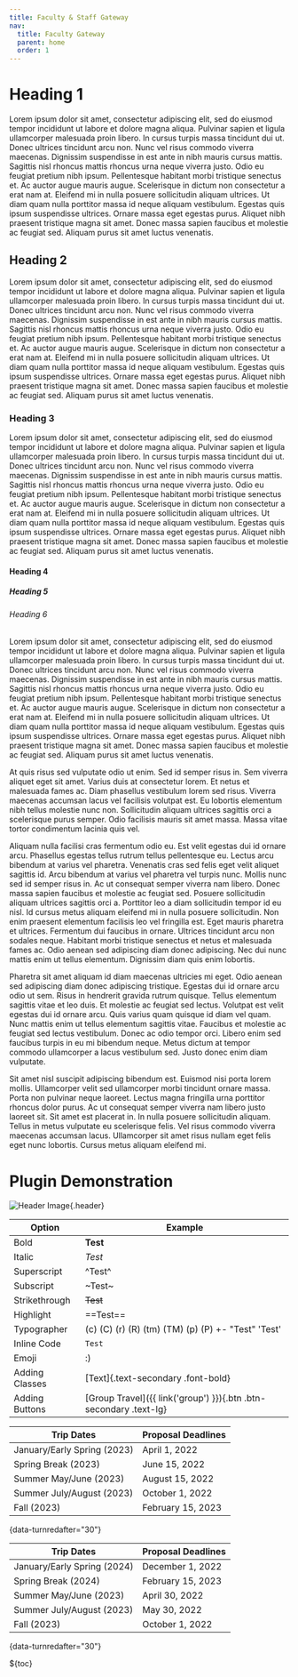 ```yaml
---
title: Faculty & Staff Gateway
nav:
  title: Faculty Gateway
  parent: home
  order: 1
---
```


# Heading 1

Lorem ipsum dolor sit amet, consectetur adipiscing elit, sed do eiusmod tempor incididunt ut labore et dolore magna aliqua. Pulvinar sapien et ligula ullamcorper malesuada proin libero. In cursus turpis massa tincidunt dui ut. Donec ultrices tincidunt arcu non. Nunc vel risus commodo viverra maecenas. Dignissim suspendisse in est ante in nibh mauris cursus mattis. Sagittis nisl rhoncus mattis rhoncus urna neque viverra justo. Odio eu feugiat pretium nibh ipsum. Pellentesque habitant morbi tristique senectus et. Ac auctor augue mauris augue. Scelerisque in dictum non consectetur a erat nam at. Eleifend mi in nulla posuere sollicitudin aliquam ultrices. Ut diam quam nulla porttitor massa id neque aliquam vestibulum. Egestas quis ipsum suspendisse ultrices. Ornare massa eget egestas purus. Aliquet nibh praesent tristique magna sit amet. Donec massa sapien faucibus et molestie ac feugiat sed. Aliquam purus sit amet luctus venenatis.

## Heading 2

Lorem ipsum dolor sit amet, consectetur adipiscing elit, sed do eiusmod tempor incididunt ut labore et dolore magna aliqua. Pulvinar sapien et ligula ullamcorper malesuada proin libero. In cursus turpis massa tincidunt dui ut. Donec ultrices tincidunt arcu non. Nunc vel risus commodo viverra maecenas. Dignissim suspendisse in est ante in nibh mauris cursus mattis. Sagittis nisl rhoncus mattis rhoncus urna neque viverra justo. Odio eu feugiat pretium nibh ipsum. Pellentesque habitant morbi tristique senectus et. Ac auctor augue mauris augue. Scelerisque in dictum non consectetur a erat nam at. Eleifend mi in nulla posuere sollicitudin aliquam ultrices. Ut diam quam nulla porttitor massa id neque aliquam vestibulum. Egestas quis ipsum suspendisse ultrices. Ornare massa eget egestas purus. Aliquet nibh praesent tristique magna sit amet. Donec massa sapien faucibus et molestie ac feugiat sed. Aliquam purus sit amet luctus venenatis.

### Heading 3

Lorem ipsum dolor sit amet, consectetur adipiscing elit, sed do eiusmod tempor incididunt ut labore et dolore magna aliqua. Pulvinar sapien et ligula ullamcorper malesuada proin libero. In cursus turpis massa tincidunt dui ut. Donec ultrices tincidunt arcu non. Nunc vel risus commodo viverra maecenas. Dignissim suspendisse in est ante in nibh mauris cursus mattis. Sagittis nisl rhoncus mattis rhoncus urna neque viverra justo. Odio eu feugiat pretium nibh ipsum. Pellentesque habitant morbi tristique senectus et. Ac auctor augue mauris augue. Scelerisque in dictum non consectetur a erat nam at. Eleifend mi in nulla posuere sollicitudin aliquam ultrices. Ut diam quam nulla porttitor massa id neque aliquam vestibulum. Egestas quis ipsum suspendisse ultrices. Ornare massa eget egestas purus. Aliquet nibh praesent tristique magna sit amet. Donec massa sapien faucibus et molestie ac feugiat sed. Aliquam purus sit amet luctus venenatis.

#### Heading 4

##### Heading 5

###### Heading 6

Lorem ipsum dolor sit amet, consectetur adipiscing elit, sed do eiusmod tempor incididunt ut labore et dolore magna aliqua. Pulvinar sapien et ligula ullamcorper malesuada proin libero. In cursus turpis massa tincidunt dui ut. Donec ultrices tincidunt arcu non. Nunc vel risus commodo viverra maecenas. Dignissim suspendisse in est ante in nibh mauris cursus mattis. Sagittis nisl rhoncus mattis rhoncus urna neque viverra justo. Odio eu feugiat pretium nibh ipsum. Pellentesque habitant morbi tristique senectus et. Ac auctor augue mauris augue. Scelerisque in dictum non consectetur a erat nam at. Eleifend mi in nulla posuere sollicitudin aliquam ultrices. Ut diam quam nulla porttitor massa id neque aliquam vestibulum. Egestas quis ipsum suspendisse ultrices. Ornare massa eget egestas purus. Aliquet nibh praesent tristique magna sit amet. Donec massa sapien faucibus et molestie ac feugiat sed. Aliquam purus sit amet luctus venenatis.

At quis risus sed vulputate odio ut enim. Sed id semper risus in. Sem viverra aliquet eget sit amet. Varius duis at consectetur lorem. Et netus et malesuada fames ac. Diam phasellus vestibulum lorem sed risus. Viverra maecenas accumsan lacus vel facilisis volutpat est. Eu lobortis elementum nibh tellus molestie nunc non. Sollicitudin aliquam ultrices sagittis orci a scelerisque purus semper. Odio facilisis mauris sit amet massa. Massa vitae tortor condimentum lacinia quis vel.

Aliquam nulla facilisi cras fermentum odio eu. Est velit egestas dui id ornare arcu. Phasellus egestas tellus rutrum tellus pellentesque eu. Lectus arcu bibendum at varius vel pharetra. Venenatis cras sed felis eget velit aliquet sagittis id. Arcu bibendum at varius vel pharetra vel turpis nunc. Mollis nunc sed id semper risus in. Ac ut consequat semper viverra nam libero. Donec massa sapien faucibus et molestie ac feugiat sed. Posuere sollicitudin aliquam ultrices sagittis orci a. Porttitor leo a diam sollicitudin tempor id eu nisl. Id cursus metus aliquam eleifend mi in nulla posuere sollicitudin. Non enim praesent elementum facilisis leo vel fringilla est. Eget mauris pharetra et ultrices. Fermentum dui faucibus in ornare. Ultrices tincidunt arcu non sodales neque. Habitant morbi tristique senectus et netus et malesuada fames ac. Odio aenean sed adipiscing diam donec adipiscing. Nec dui nunc mattis enim ut tellus elementum. Dignissim diam quis enim lobortis.

Pharetra sit amet aliquam id diam maecenas ultricies mi eget. Odio aenean sed adipiscing diam donec adipiscing tristique. Egestas dui id ornare arcu odio ut sem. Risus in hendrerit gravida rutrum quisque. Tellus elementum sagittis vitae et leo duis. Et molestie ac feugiat sed lectus. Volutpat est velit egestas dui id ornare arcu. Quis varius quam quisque id diam vel quam. Nunc mattis enim ut tellus elementum sagittis vitae. Faucibus et molestie ac feugiat sed lectus vestibulum. Donec ac odio tempor orci. Libero enim sed faucibus turpis in eu mi bibendum neque. Metus dictum at tempor commodo ullamcorper a lacus vestibulum sed. Justo donec enim diam vulputate.

Sit amet nisl suscipit adipiscing bibendum est. Euismod nisi porta lorem mollis. Ullamcorper velit sed ullamcorper morbi tincidunt ornare massa. Porta non pulvinar neque laoreet. Lectus magna fringilla urna porttitor rhoncus dolor purus. Ac ut consequat semper viverra nam libero justo laoreet sit. Sit amet est placerat in. In nulla posuere sollicitudin aliquam. Tellus in metus vulputate eu scelerisque felis. Vel risus commodo viverra maecenas accumsan lacus. Ullamcorper sit amet risus nullam eget felis eget nunc lobortis. Cursus metus aliquam eleifend mi.

# Plugin Demonstration

![Header Image](https://liberty-sa.terradotta.com/_customtags/ct_Image.cfm?Image_ID=21502){.header}

| Option         | Example                                                           |
| -------------- | ----------------------------------------------------------------- |
| Bold           | **Test**                                                          |
| Italic         | _Test_                                                            |
| Superscript    | ^Test^                                                            |
| Subscript      | ~Test~                                                            |
| Strikethrough  | ~~Test~~                                                          |
| Highlight      | ==Test==                                                          |
| Typographer    | (c) (C) (r) (R) (tm) (TM) (p) (P) +- "Test" 'Test'                |
| Inline Code    | `Test`                                                            |
| Emoji          | :)                                                                |
| Adding Classes | [Text]{.text-secondary .font-bold}                                |
| Adding Buttons | [Group Travel]({{ link('group') }}){.btn .btn-secondary .text-lg} |

<!-- Will automatically update and sort -->
<!-- Make sure {date-turnredafter="number"} is included -->

| Trip Dates                  | Proposal Deadlines |
| --------------------------- | ------------------ |
| January/Early Spring (2023) | April 1, 2022      |
| Spring Break (2023)         | June 15, 2022      |
| Summer May/June (2023)      | August 15, 2022    |
| Summer July/August (2023)   | October 1, 2022    |
| Fall (2023)                 | February 15, 2023  |

{data-turnredafter="30"}

<!-- Will automatically update and sort -->
<!-- Make sure {date-turnredafter="number"} is included -->

| Trip Dates                  | Proposal Deadlines |
| --------------------------- | ------------------ |
| January/Early Spring (2024) | December 1, 2022   |
| Spring Break (2024)         | February 15, 2023  |
| Summer May/June (2023)      | April 30, 2022     |
| Summer July/August (2023)   | May 30, 2022       |
| Fall (2023)                 | October 1, 2022    |

{data-turnredafter="30"}

${toc}
